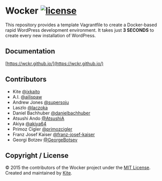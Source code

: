 # Wocker [![license](https://img.shields.io/github/license/wckr/wocker.svg?maxAge=2592000)](https://github.com/wckr/wocker/blob/master/LICENSE)

This repository provides a template Vagrantfile to create a Docker-based rapid WordPress development environment. It takes just **3 SECONDS** to create every new installation of WordPress.

## Documentation

[https://wckr.github.io/](https://wckr.github.io/)

## Contributors

- Kite [@ixkaito](https://github.com/ixkaito)
- A.I. [@ailispaw](https://github.com/ailispaw)
- Andrew Jones [@supersoju](https://github.com/supersoju)
- Laszlo [@laczoka](https://github.com/laczoka)
- Daniel Bachhuber [@danielbachhuber](https://github.com/danielbachhuber)
- Atsushi Ando [@AtsushiA](https://github.com/AtsushiA)
- Akiya [@akiya64](https://github.com/akiya64)
- Primoz Cigler [@primozcigler](https://github.com/primozcigler)
- Franz Josef Kaiser [@franz-josef-kaiser](https://github.com/franz-josef-kaiser)
- Georgi Botzev [@GeorgeBotsev](https://github.com/GeorgeBotsev)

## Copyright / License

© 2015 the contributors of the Wocker project under the [MIT License](https://github.com/wckr/wocker/blob/master/LICENSE). Created and maintained by [Kite](https://github.com/ixkaito).
